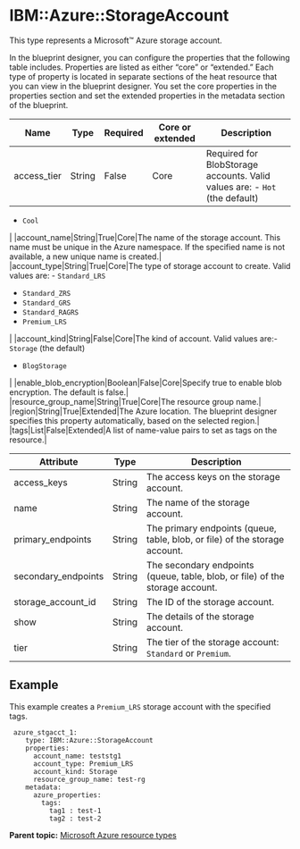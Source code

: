 # IBM::Azure::StorageAccount

This type represents a Microsoft™ Azure storage account.

In the blueprint designer, you can configure the properties that the following table includes. Properties are listed as either “core” or “extended.” Each type of property is located in separate sections of the heat resource that you can view in the blueprint designer. You set the core properties in the properties section and set the extended properties in the metadata section of the blueprint.

|Name|Type|Required|Core or extended|Description|
|----|----|--------|----------------|-----------|
|access\_tier|String|False|Core|Required for BlobStorage accounts. Valid values are: -   `Hot` \(the default\)
-   `Cool`

|
|account\_name|String|True|Core|The name of the storage account. This name must be unique in the Azure namespace. If the specified name is not available, a new unique name is created.|
|account\_type|String|True|Core|The type of storage account to create. Valid values are: -   `Standard_LRS`
-   `Standard_ZRS`
-   `Standard_GRS`
-   `Standard_RAGRS`
-   `Premium_LRS`

|
|account\_kind|String|False|Core|The kind of account. Valid values are:-   `Storage` \(the default\)
-   `BlogStorage`

|
|enable\_blob\_encryption|Boolean|False|Core|Specify true to enable blob encryption. The default is false.|
|resource\_group\_name|String|True|Core|The resource group name.|
|region|String|True|Extended|The Azure location. The blueprint designer specifies this property automatically, based on the selected region.|
|tags|List|False|Extended|A list of name-value pairs to set as tags on the resource.|

|Attribute|Type|Description|
|---------|----|-----------|
|access\_keys|String|The access keys on the storage account.|
|name|String|The name of the storage account.|
|primary\_endpoints|String|The primary endpoints \(queue, table, blob, or file\) of the storage account.|
|secondary\_endpoints|String|The secondary endpoints \(queue, table, blob, or file\) of the storage account.|
|storage\_account\_id|String|The ID of the storage account.|
|show|String|The details of the storage account.|
|tier|String|The tier of the storage account: `Standard` or `Premium`.|

## Example

This example creates a `Premium_LRS` storage account with the specified tags.

```
 azure_stgacct_1:
    type: IBM::Azure::StorageAccount
    properties:
      account_name: teststg1
      account_type: Premium_LRS
      account_kind: Storage
      resource_group_name: test-rg
    metadata:
      azure_properties:
        tags:
          tag1 : test-1
          tag2 : test-2
```

**Parent topic:** [Microsoft Azure resource types](../../com.edt.heat.reference.doc/topics/ref_heat_types_azure_ov.md)

